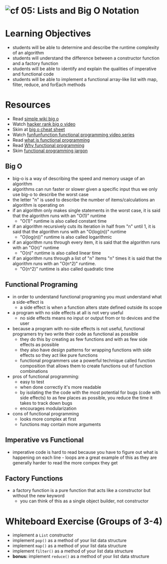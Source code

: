 ![cf](http://i.imgur.com/7v5ASc8.png) 05: Lists and Big O Notation
=====================================

# Learning Objectives
* students will be able to determine and describe the runtime complexity of an algorithm
* students will understand the difference between a constructor function and a factory function
* students will be able to identify and explain the qualities of imperative and functional code
* students will be able to implement a functional array-like list with map, filter, reduce, and forEach methods

# Resources
* Read [simple wiki big o]
* Watch [hacker rank big o video]
* Skim at [big o cheat sheet]
* Watch [funfunfunction functional programming video series]
* Read [what is functional programming]
* Read [Why functional programming](https://github.com/getify/Functional-Light-JS/blob/master/ch1.md)
* Skim [functional programming jargon]

## Big O
* big-o is a way of describing the speed and memory usage of an algorithm
* algorithms can run faster or slower given a specific input thus we only use big-o to describe the worst case
* the letter "n" is used to describe the number of items/calculations an algorithm is operating on
* if an algorithm only makes single statements in the worst case, it is said that the algorithm runs with an "O(1)" runtime
  * "O(1)" runtime is also called constant time
* if an algorithm recursively cuts its iteration in half from "n" until 1, it is said that the algorithm runs with an "O(log(n))" runtime
  * "O(log(n))" runtime is also called logarithmic
* if an algorithm runs through every item, it is said that the algorithm runs with an "O(n)" runtime
  * "O(n)" runtime is also called linear time
* if an algorithm runs through a list of "n" items "n" times it is said that the algorithm runs with an "O(n^2)" runtime.
  * "O(n^2)" runtime is also called quadratic time


## Functional Programing
* in order to understand functional programing you must understand what a side-effect is
  * a side effect is when a function alters state defined outside its scope
* a program with no side effects at all is not very useful
  * no side effects means no input or output from or to devices and the user
* because a program with no-side effects is not useful, functional programers try two write their code as functional as possible
  * they do this by creating as few functions and with as few side effects as possible
  * they also have design patterns for wrapping functions with side effects so they act like pure functions
  * functional programmers use a powerful technique called function composition that allows them to create functions out of function combinations
* pros of functional programming:
  * easy to test
  * when done correctly it's more readable
  * by isolating the the code with the most potential for bugs (code with side effects) to as few places as possible, you reduce the time it takes to track down bugs
  * encourages modularization
* cons of functional programming
  * looks more complex at first
  * functions may contain more arguments

## Imperative vs Functional
* imperative code is hard to read because you have to figure out what is happening on each line - loops are a great example of this as they are generally harder to read the more compex they get

## Factory Functions
* a factory function is a pure function that acts like a constructor but without the new keyword
  * you can think of this as a single object builder, not constructor

# Whiteboard Exercise (Groups of 3-4)
* implement a `List` constructor
* implement `pop()` as a method of your list data structure
* implement `map()` as a method of your list data structure
* implement `filter()` as a method of your list data structure
* **bonus:** implement `reduce()` as a method of your list data structure


[simple wiki big o]: https://simple.wikipedia.org/wiki/Big_O_notation
[hacker rank big o video]: https://www.youtube.com/watch?v=v4cd1O4zkGw
[funfunfunction functional programming video series]: https://www.youtube.com/playlist?list=PL0zVEGEvSaeEd9hlmCXrk5yUyqUag-n84
[functional programming jargon]: https://github.com/hemanth/functional-programming-jargon#functional-programming-jargon
[what is functional programming]: http://blog.jenkster.com/2015/12/what-is-functional-programming.html
[functional-Light JS Book]: https://github.com/getify/Functional-Light-JS
[Big O Cheat Sheet]: http://bigocheatsheet.com/
